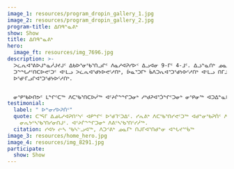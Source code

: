 ```yaml
---
image_1: resources/program_dropin_gallery_1.jpg
image_2: resources/program_dropin_gallery_2.jpg
program-title: ᐃᑎᑫᓐᓇᕕᒃ
show: Show
title: ᐃᑎᑫᓐᓇᕕᒃ
hero:
  image_ft: resources/img_7696.jpg
description: >-
  ᐳᓛᕆᐊᕐᕕᐅᒍᓐᓇᓲᒍᔪᒍᑦ ᐃᑲᐅᕐᓂᖃᕐᑎᓗᒋᑦ ᐱᓇᓱᐊᕈᓯᐅᑉ ᐃᓗᐊᓂ 9-ᒥᑦ 4-ᒧᑦ. ᐃᓘᓐᓇᑎᒃ ᓄᓇᓕᒥᐅᓕᒫᑦ
  ᑐᖕᖓᓱᑦᑎᑕᐅᕙᑦᑐᑦ ᐊᒻᒪᓗ ᐳᓛᕆᐊᖁᔭᐅᕙᑦᓱᑎᒃ, ᐆᓇᕐᑐᒥᒃ ᑳᐱᑐᕆᐊᕐᑐᖁᔭᐅᑦᓱᑎᒃ ᐊᒻᒪᓗ ᑎᒥᒧᑦ ᐱᐅᔪᓂᒃ
  ᐅᖁᒻᒥᓗᒋᐊᕐᑐᖁᔭᐅᑦᓱᑎᒃ. 


  ᓂᕿᖃᐅᑎᕗᑦ ᒪᖏᑦᑕᖅ ᐱᑕᖃᕐᑎᑕᐅᓲᖅ ᐊᑦᔨᒌᖕᖏᑐᓂᒃ ᓱᒃᑯᕈᐊᕐᑑᖏᑦᑐᓂᒃ ᓂᕿᓂᖅ ᐊᑐᐃᓐᓇᐅᑎᑦᓱᒋᑦ ᐃᓘᓐᓀᓄᑦ ᓄᓇᓕᒥᐅᓄᑦ. ᐱᑕᖃᕐᑎᓯᕙᑦᑐᒍᑦ ᐊᓇᕐᕋᒥ ᐃᒐᓯᒪᔪᓂᒃ ᖁᐊᓕᐊᕆᔭᐅᓯᒪᔪᓂᒃ ᓂᕆᒐᑦᓴᓂᒃ, ᓂᕐᓯᐅᑌᓪᓗ ᐃᓚᑦᓴᖏᓐᓂᒃ ᐊᒻᒪᓗ ᓂᕿᑐᐃᓐᓇᓂᒃ ᐊᕕᑦᑕᐅᒐᑦᓴᓂᒃ ᓄᓇᓕᒥᐅᓄᑦ ᐃᑎᕐᑐᓄᑦ ᑳᑦᓱᑎᒃ ᐅᕝᕙᓘᓐᓃᑦ ᓂᕿᑎᒍᑦ ᐃᑲᔪᕐᑕᐅᒋᐊᓕᓐᓄᑦ.
testimonial:
  label: " ᐅᓐᓂᓯᐅᕈᑏᑦ"
  quote: ᑕᕐᕋᒥ ᐃᓅᒐᓱᐊᕈᑎᑦᓭᑦ ᐊᑭᖏᑦ ᐅᖁᒣᑦᑐᐃᑦ. ᓯᕆᕕᒃ ᐱᑕᖃᕐᑎᓯᕙᑦᑐᖅ ᐊᑯᓐᓂᖃᕈᑏᑦ ᐱᑕᑦᓯᔭᐅᓯᒪᓂᖏᓐᓂᒃ
    ᓂᕆᔭᑦᓴᖃᕐᑎᓯᓂᑎᒍᑦ. ᐊᑦᔨᒌᖕᖏᑐᓂᒃ ᐱᕕᑦᓴᖃᕐᑎᑦᓯᓲᖅ.
  citation: ᓯᐊᔭ ᓖᓴ ᖃᓴᓪᓗᐊᖅ, ᐱᑐᕝᕕᒃ ᓄᓇᒥᒃ ᑎᒍᒥᐊᕐᑎᑯᓐᓂ ᐊᖓᔪᕐᖄᖅ
image_3: resources/home_hero.jpg
image_4: resources/img_8291.jpg
participate:
  show: Show
---
```

